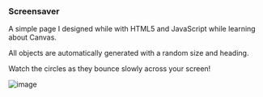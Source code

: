 ### Screensaver

<p>A simple page I designed while with HTML5 and JavaScript while learning about Canvas.</p>
<p>All objects are automatically generated with a random size and heading.</p>
<p>Watch the circles as they bounce slowly across your screen!</p>

![image](https://github.com/RLMP44/screensaver/assets/109778611/286644c9-8281-427b-8d82-4b609c48b10a)
